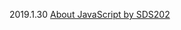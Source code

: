 <html>
  <title>MyNotes</title>
</html>
<p>2019.1.30   <a href="notes/JavaScript/">About JavaScript by SDS202</a></p>
